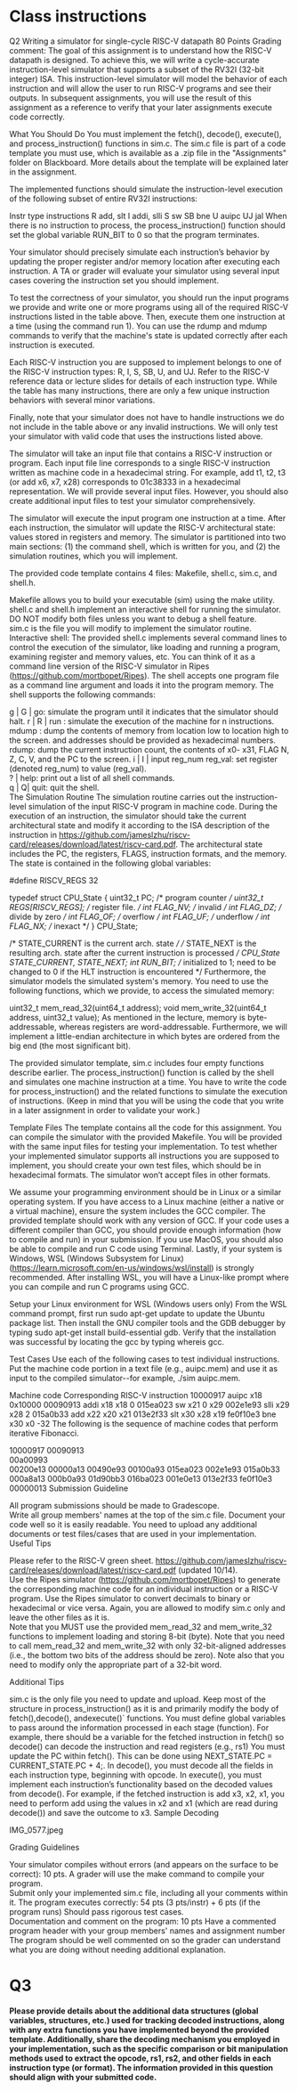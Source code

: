 # Class instructions
Q2 Writing a simulator for single-cycle RISC-V datapath
80 Points
Grading comment:
The goal of this assignment is to understand how the RISC-V datapath is designed. To achieve this, we will write a cycle-accurate instruction-level simulator that supports a subset of the RV32I (32-bit integer) ISA. This instruction-level simulator will model the behavior of each instruction and will allow the user to run RISC-V programs and see their outputs. In subsequent assignments, you will use the result of this assignment as a reference to verify that your later assignments execute code correctly.  

What You Should Do
You must implement the fetch(), decode(), execute(), and process_instruction() functions in sim.c. The sim.c file is part of a code template you must use, which is available as a .zip file in the "Assignments" folder on Blackboard. More details about the template will be explained later in the assignment. 

The implemented functions should simulate the instruction-level execution of the following subset of entire RV32I instructions: 

Instr type	instructions
R	add, slt
I	addi, slli
S	sw
SB	bne
U	auipc
UJ	jal
When there is no instruction to process, the process_instruction() function should set the global variable RUN_BIT to 0 so that the program terminates. 

Your simulator should precisely simulate each instruction’s behavior by updating the proper register and/or memory location after executing each instruction. A TA or grader will evaluate your simulator using several input cases covering the instruction set you should implement. 

To test the correctness of your simulator, you should run the input programs we provide and write one or more programs using all of the required RISC-V instructions listed in the table above. Then, execute them one instruction at a time (using the command run 1). You can use the rdump and mdump commands to verify that the machine's state is updated correctly after each instruction is executed.  

Each RISC-V instruction you are supposed to implement belongs to one of the RISC-V instruction types: R, I, S, SB, U, and UJ. Refer to the RISC-V reference data or lecture slides for details of each instruction type.  While the table has many instructions, there are only a few unique instruction behaviors with several minor variations.  

Finally, note that your simulator does not have to handle instructions we do not include in the table above or any invalid instructions. We will only test your simulator with valid code that uses the instructions listed above. 

The simulator will take an input file that contains a RISC-V instruction or program. Each input file line corresponds to a single RISC-V instruction written as machine code in a hexadecimal string. For example, add t1, t2, t3 (or add x6, x7, x28) corresponds to 01c38333 in a hexadecimal representation. We will provide several input files. However, you should also create additional input files to test your simulator comprehensively.  

The simulator will execute the input program one instruction at a time. After each instruction, the simulator will update the RISC-V architectural state: values stored in registers and memory. The simulator is partitioned into two main sections: (1) the command shell, which is written for you, and (2) the simulation routines, which you will implement.

The provided code template contains 4 files: Makefile, shell.c, sim.c, and shell.h.

Makefile allows you to build your executable (sim) using the make utility.
shell.c and shell.h implement an interactive shell for running the simulator. DO NOT modify both files unless you want to debug a shell feature.  
sim.c is the file you will modify to implement the simulator routine.
Interactive shell:
The provided shell.c implements several command lines to control the execution of the simulator, like loading and running a program, examining register and memory values, etc. You can think of it as a command line version of the RISC-V simulator in Ripes (https://github.com/mortbopet/Ripes). The shell accepts one program file as a command line argument and loads it into the program memory. The shell supports the following commands:  

g | G | go: simulate the program until it indicates that the simulator should halt. 
r | R | run <n>: simulate the execution of the machine for n instructions. 
mdump <low> <high>: dump the contents of memory from location low to location high to the screen. <low> and <high> addresses should be provided as hexadecimal numbers. 
rdump: dump the current instruction count, the contents of x0- x31, FLAG N, Z, C, V, and the PC to the screen. 
i | I | input reg_num reg_val: set register (denoted reg_num) to value (reg_val).  
? | help: print out a list of all shell commands.  
q | Q| quit: quit the shell.  
The Simulation Routine
The simulation routine carries out the instruction-level simulation of the input RISC-V program in machine code. During the execution of an instruction, the simulator should take the current architectural state and modify it according to the ISA description of the instruction in https://github.com/jameslzhu/riscv-card/releases/download/latest/riscv-card.pdf. The architectural state includes the PC, the registers, FLAGS, instruction formats, and the memory. The state is contained in the following global variables:

#define RISCV_REGS 32 

typedef struct CPU_State { 
  uint32_t PC;                /* program counter */ 
  uint32_t REGS[RISCV_REGS];   /* register file. */ 
  int FLAG_NV;        /* invalid */ 
  int FLAG_DZ;        /* divide by zero */ 
  int FLAG_OF;        /* overflow */ 
  int FLAG_UF;        /* underflow */ 
  int FLAG_NX;        /* inexact */
} CPU_State;  

/* STATE_CURRENT is the current arch. state */ 
/* STATE_NEXT is the resulting arch. state 
   after the current instruction is processed */ 
CPU_State STATE_CURRENT, STATE_NEXT; 
int RUN_BIT; /* initialized to 1; need to be changed to 0 if the HLT instruction is encountered */ 
Furthermore, the simulator models the simulated system's memory. You need to use the following functions, which we provide, to access the simulated memory:  

uint32_t mem_read_32(uint64_t address); 
void     mem_write_32(uint64_t address, uint32_t value); 
As mentioned in the lecture, memory is byte-addressable, whereas registers are word-addressable. Furthermore, we will implement a little-endian architecture in which bytes are ordered from the big end (the most significant bit).  

The provided simulator template, sim.c includes four empty functions describe earlier. The process_instruction() function is called by the shell and simulates one machine instruction at a time. You have to write the code for process_instruction() and the related functions to simulate the execution of instructions. (Keep in mind that you will be using the code that you write in a later assignment in order to validate your work.)  

Template Files
The template contains all the code for this assignment. You can compile the simulator with the provided Makefile. You will be provided with the same input files for testing your implementation. To test whether your implemented simulator supports all instructions you are supposed to implement, you should create your own test files, which should be in hexadecimal formats. The simulator won’t accept files in other formats. 

We assume your programming environment should be in Linux or a similar operating system. If you have access to a Linux machine (either a native or a virtual machine), ensure the system includes the GCC compiler. The provided template should work with any version of GCC. If your code uses a different compiler than GCC, you should provide enough information (how to compile and run) in your submission. If you use MacOS, you should also be able to compile and run C code using Terminal. Lastly, if your system is Windows, WSL (Windows Subsystem for Linux) (https://learn.microsoft.com/en-us/windows/wsl/install) is strongly recommended. After installing WSL, you will have a Linux-like prompt where you can compile and run C programs using GCC. 

Setup your Linux environment for WSL (Windows users only)
From the WSL command prompt, first run sudo apt-get update to update the Ubuntu package list. Then install the GNU compiler tools and the GDB debugger by typing sudo apt-get install build-essential gdb. Verify that the installation was successful by locating the gcc by typing whereis gcc.

Test Cases
Use each of the following cases to test individual instructions. Put the machine code portion in a text file (e.g., auipc.mem) and use it as input to the compiled simulator--for example, ./sim auipc.mem.

Machine code	Corresponding RISC-V instruction
10000917	auipc x18 0x10000
00090913	addi x18 x18 0
015ea023	sw x21 0 x29
002e1e93	slli x29 x28 2
015a0b33	add x22 x20 x21
013e2f33	slt x30 x28 x19
fe0f10e3	bne x30 x0 -32
The following is the sequence of machine codes that perform iterative Fibonacci.

10000917
00090913        
00a00993        
00200e13
00000a13
00490e93
00100a93
015ea023
002e1e93
015a0b33
000a8a13
000b0a93
01d90bb3
016ba023
001e0e13
013e2f33
fe0f10e3
00000013
Submission Guideline

All program submissions should be made to Gradescope.  
Write all group members' names at the top of the sim.c file. 
Document your code well so it is easily readable. 
You need to upload any additional documents or test files/cases that are used in your implementation.  
Useful Tips

Please refer to the RISC-V green sheet. https://github.com/jameslzhu/riscv-card/releases/download/latest/riscv-card.pdf (updated 10/14).  
Use the Ripes simulator (https://github.com/mortbopet/Ripes) to generate the corresponding machine code for an individual instruction or a RISC-V program.
Use the Ripes simulator to convert decimals to binary or hexadecimal or vice versa. 
Again, you are allowed to modify sim.c only and leave the other files as it is.         
Note that you MUST use the provided mem_read_32 and mem_write_32 functions to implement loading and storing 8-bit (byte). Note that you need to call mem_read_32 and mem_write_32 with only 32-bit-aligned addresses (i.e., the bottom two bits of the address should be zero). Note also that you need to modify only the appropriate part of a 32-bit word. 

Additional Tips

sim.c is the only file you need to update and upload.
Keep most of the structure in process_instruction() as it is and primarily modify the body of fetch(),decode(), andexecute()` functions. 
You must define global variables to pass around the information processed in each stage (function). For example, there should be a variable for the fetched instruction in fetch() so decode() can decode the instruction and read registers (e.g., rs1)
You must update the PC within fetch(). This can be done using NEXT_STATE.PC = CURRENT_STATE.PC + 4;.
In decode(), you must decode all the fields in each instruction type, beginning with opcode.
In execute(), you must implement each instruction’s functionality based on the decoded values from decode(). For example, if the fetched instruction is add x3, x2, x1, you need to perform add using the values in x2 and x1 (which are read during decode()) and save the outcome to x3.
Sample Decoding

IMG_0577.jpeg

Grading Guidelines

Your simulator compiles without errors (and appears on the surface to be correct): 10 pts. 
A grader will use the make command to compile your program.  
Submit only your implemented sim.c file, including all your comments within it. 
The program executes correctly: 54 pts (3 pts/instr) + 6 pts (if the program runs)
Should pass rigorous test cases.  
Documentation and comment on the program: 10 pts 
Have a commented program header with your group members' names and assignment number 
The program should be well commented on so the grader can understand what you are doing without needing additional explanation.

# Q3
#### Please provide details about the additional data structures (global variables, structures, etc.) used for tracking decoded instructions, along with any extra functions you have implemented beyond the provided template. Additionally, share the decoding mechanism you employed in your implementation, such as the specific comparison or bit manipulation methods used to extract the opcode, rs1, rs2, and other fields in each instruction type (or format). The information provided in this question should align with your submitted code.

